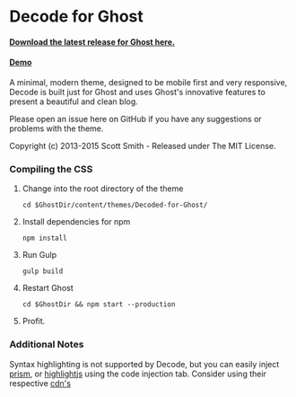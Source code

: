 # Decode for Ghost
#### [Download the latest release for Ghost here.](https://github.com/ScottSmith95/Decode-for-Ghost/releases/download/0.8.0/decode.zip)

#### [Demo](http://decode-ghost-demo.scotthsmith.com)

A minimal, modern theme, designed to be mobile first and very responsive, Decode is built just for Ghost and uses Ghost's innovative features to present a beautiful and clean blog.

Please open an issue here on GitHub if you have any suggestions or problems with the theme.

Copyright (c) 2013-2015 Scott Smith - Released under The MIT License.

### Compiling the CSS

1. Change into the root directory of the theme

    `cd $GhostDir/content/themes/Decoded-for-Ghost/`

2. Install dependencies for npm

    `npm install`

3. Run Gulp

    `gulp build`

4. Restart Ghost

    `cd $GhostDir && npm start --production`

5. Profit.


### Additional Notes

Syntax highlighting is not supported by Decode, but you can easily inject [prism](http://prismjs.com/), or [highlightjs](https://highlightjs.org/) using the code injection tab. Consider using their respective [cdn's](https://cdnjs.com/)
